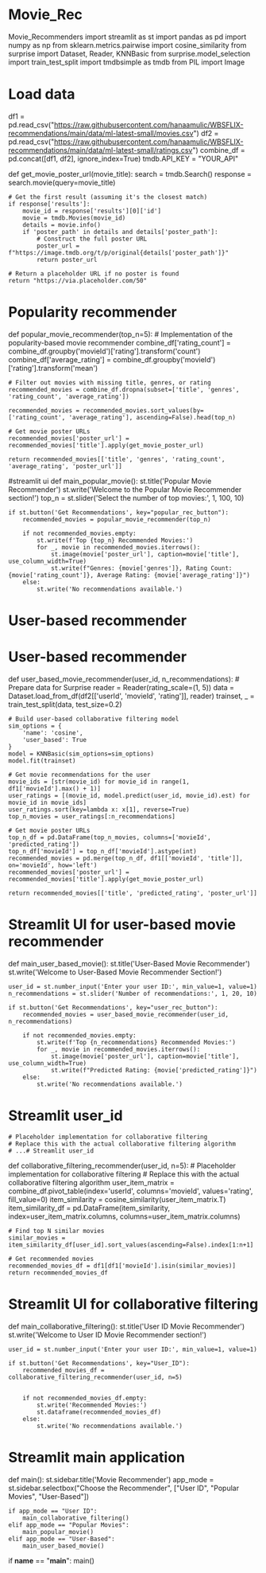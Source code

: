 # Movie_Rec
Movie_Recommenders
import streamlit as st
import pandas as pd
import numpy as np
from sklearn.metrics.pairwise import cosine_similarity
from surprise import Dataset, Reader, KNNBasic
from surprise.model_selection import train_test_split
import tmdbsimple as tmdb
from PIL import Image
# Load data
df1 = pd.read_csv("https://raw.githubusercontent.com/hanaamulic/WBSFLIX-recommendations/main/data/ml-latest-small/movies.csv")
df2 = pd.read_csv("https://raw.githubusercontent.com/hanaamulic/WBSFLIX-recommendations/main/data/ml-latest-small/ratings.csv")
combine_df = pd.concat([df1, df2], ignore_index=True)
tmdb.API_KEY = "YOUR_API"

def get_movie_poster_url(movie_title):
    search = tmdb.Search()
    response = search.movie(query=movie_title)
    
    # Get the first result (assuming it's the closest match)
    if response['results']:
        movie_id = response['results'][0]['id']
        movie = tmdb.Movies(movie_id)
        details = movie.info()
        if 'poster_path' in details and details['poster_path']:
            # Construct the full poster URL
            poster_url = f"https://image.tmdb.org/t/p/original{details['poster_path']}"
            return poster_url
    
    # Return a placeholder URL if no poster is found
    return "https://via.placeholder.com/50"


# Popularity recommender
def popular_movie_recommender(top_n=5):
    # Implementation of the popularity-based movie recommender
    combine_df['rating_count'] = combine_df.groupby('movieId')['rating'].transform('count')
    combine_df['average_rating'] = combine_df.groupby('movieId')['rating'].transform('mean')
    
    # Filter out movies with missing title, genres, or rating
    recommended_movies = combine_df.dropna(subset=['title', 'genres', 'rating_count', 'average_rating'])
    
    recommended_movies = recommended_movies.sort_values(by=['rating_count', 'average_rating'], ascending=False).head(top_n)
    
    # Get movie poster URLs
    recommended_movies['poster_url'] = recommended_movies['title'].apply(get_movie_poster_url)
    
    return recommended_movies[['title', 'genres', 'rating_count', 'average_rating', 'poster_url']]

#streamlit ui
def main_popular_movie():
    st.title('Popular Movie Recommender')
    st.write('Welcome to the Popular Movie Recommender section!')
    top_n = st.slider('Select the number of top movies:', 1, 100, 10)

    if st.button('Get Recommendations', key="popular_rec_button"):
        recommended_movies = popular_movie_recommender(top_n)

        if not recommended_movies.empty:
            st.write(f'Top {top_n} Recommended Movies:')
            for _, movie in recommended_movies.iterrows():
                st.image(movie['poster_url'], caption=movie['title'], use_column_width=True)
                st.write(f"Genres: {movie['genres']}, Rating Count: {movie['rating_count']}, Average Rating: {movie['average_rating']}")
        else:
            st.write('No recommendations available.')

# User-based recommender

# User-based recommender
def user_based_movie_recommender(user_id, n_recommendations):
    # Prepare data for Surprise
    reader = Reader(rating_scale=(1, 5))
    data = Dataset.load_from_df(df2[['userId', 'movieId', 'rating']], reader)
    trainset, _ = train_test_split(data, test_size=0.2)

    # Build user-based collaborative filtering model
    sim_options = {
        'name': 'cosine',
        'user_based': True
    }
    model = KNNBasic(sim_options=sim_options)
    model.fit(trainset)

    # Get movie recommendations for the user
    movie_ids = [str(movie_id) for movie_id in range(1, df1['movieId'].max() + 1)]
    user_ratings = [(movie_id, model.predict(user_id, movie_id).est) for movie_id in movie_ids]
    user_ratings.sort(key=lambda x: x[1], reverse=True)
    top_n_movies = user_ratings[:n_recommendations]
    
    # Get movie poster URLs
    top_n_df = pd.DataFrame(top_n_movies, columns=['movieId', 'predicted_rating'])
    top_n_df['movieId'] = top_n_df['movieId'].astype(int)
    recommended_movies = pd.merge(top_n_df, df1[['movieId', 'title']], on='movieId', how='left')
    recommended_movies['poster_url'] = recommended_movies['title'].apply(get_movie_poster_url)
    
    return recommended_movies[['title', 'predicted_rating', 'poster_url']]


# Streamlit UI for user-based movie recommender
def main_user_based_movie():
    st.title('User-Based Movie Recommender')
    st.write('Welcome to User-Based Movie Recommender Section!')

    user_id = st.number_input('Enter your user ID:', min_value=1, value=1)
    n_recommendations = st.slider('Number of recommendations:', 1, 20, 10)

    if st.button('Get Recommendations', key="user_rec_button"):
        recommended_movies = user_based_movie_recommender(user_id, n_recommendations)

        if not recommended_movies.empty:
            st.write(f'Top {n_recommendations} Recommended Movies:')
            for _, movie in recommended_movies.iterrows():
                st.image(movie['poster_url'], caption=movie['title'], use_column_width=True)
                st.write(f"Predicted Rating: {movie['predicted_rating']}")
        else:
            st.write('No recommendations available.')

# Streamlit user_id
    # Placeholder implementation for collaborative filtering
    # Replace this with the actual collaborative filtering algorithm
    # ...# Streamlit user_id

def collaborative_filtering_recommender(user_id, n=5):
    # Placeholder implementation for collaborative filtering
    # Replace this with the actual collaborative filtering algorithm
    user_item_matrix = combine_df.pivot_table(index='userId', columns='movieId', values='rating', fill_value=0)
    item_similarity = cosine_similarity(user_item_matrix.T)
    item_similarity_df = pd.DataFrame(item_similarity, index=user_item_matrix.columns, columns=user_item_matrix.columns)
    
    # Find top N similar movies
    similar_movies = item_similarity_df[user_id].sort_values(ascending=False).index[1:n+1]
    
    # Get recommended movies
    recommended_movies_df = df1[df1['movieId'].isin(similar_movies)]
    return recommended_movies_df

# Streamlit UI for collaborative filtering
def main_collaborative_filtering():
    st.title('User ID Movie Recommender')
    st.write('Welcome to User ID Movie Recommender section!')

    user_id = st.number_input('Enter your user ID:', min_value=1, value=1)

    if st.button('Get Recommendations', key="User_ID"):
        recommended_movies_df = collaborative_filtering_recommender(user_id, n=5)


        if not recommended_movies_df.empty:
            st.write('Recommended Movies:')
            st.dataframe(recommended_movies_df)
        else:
            st.write('No recommendations available.')

# Streamlit main application
def main():
    st.sidebar.title('Movie Recommender')
    app_mode = st.sidebar.selectbox("Choose the Recommender", ["User ID", "Popular Movies", "User-Based"])

    if app_mode == "User ID":
        main_collaborative_filtering()
    elif app_mode == "Popular Movies":
        main_popular_movie()
    elif app_mode == "User-Based":
        main_user_based_movie()

if __name__ == "__main__":
    main()
